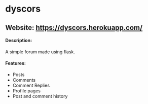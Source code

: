 # dyscors
## Website: https://dyscors.herokuapp.com/
#### Description:
A simple forum made using flask.

#### Features:
* Posts
* Comments
* Comment Replies
* Profile pages
* Post and comment history
